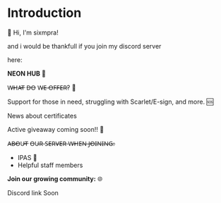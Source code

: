 # Introduction

👋 Hi, I'm sixmpra!

and i would be thankfull if you join my discord server

here:



**NEON HUB** 🚀

W̶H̶A̶T̶ D̶O̶ W̶E̶ O̶F̶F̶E̶R̶? 🌟

Support for those in need, struggling with Scarlet/E-sign, and more. 🆘

News about certificates 

Active giveaway coming soon!! 🎉

A̶B̶O̶U̶T̶ O̶U̶R̶ S̶E̶R̶V̶E̶R̶ W̶H̶E̶N̶ J̶O̶I̶N̶I̶N̶G̶:

- IPAS 📱
- Helpful staff members 

**Join our growing community:** 🌐

Discord link Soon
